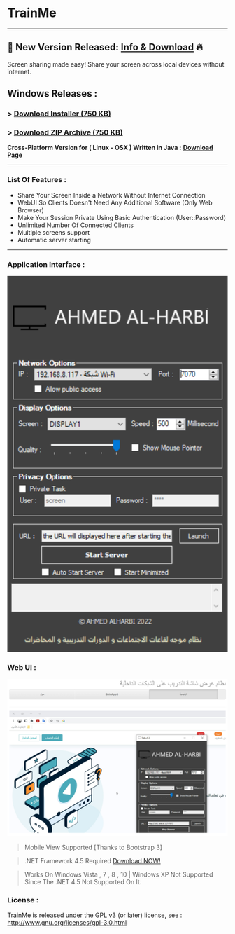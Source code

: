 # TrainMe
------------------------------
## 📢 New Version Released: [Info & Download]([[https://git](https://github.com/ahmedoalharbi/TrainMe/tree/main/TM%20Train%20Me)](https://github.com/ahmedoalharbi/TrainMe)) 🔥
Screen sharing made easy!
Share your screen across local devices without internet.

## Windows Releases :
### > [Download Installer (750 KB)](https://github.com/ahmedoalharbi/Train.Me.V1.2_Installer/archive/refs/heads/main.zip)


### > [Download ZIP Archive (750 KB)](https://github.com/ahmedoalharbi/Train.Me.V1.2_Installer/raw/main/TM-Train-Me-v1.2-Archive.zip)



**Cross-Platform Version for ( Linux - OSX ) Written in Java :** [**Download Page**](https://github.com/ahmedoalharbi/TrainMe)

------------------------------
### List Of Features : 
- Share Your Screen Inside a Network Without Internet Connection
- WebUI So Clients Doesn't Need Any Additional Software (Only Web Browser)
- Make Your Session Private Using Basic Authentication (User::Password)
- Unlimited Number Of Connected Clients
- Multiple screens support
- Automatic server starting

------------------------------

### Application Interface : 
![TrainMe Main Main Window](https://raw.githubusercontent.com/ahmedoalharbi/TrainMe/main/TM.png)

### Web UI :
![TrainMe WebUI](https://raw.githubusercontent.com/ahmedoalharbi/TrainMe/main/TMV.png)


> Mobile View Supported [Thanks to Bootstrap 3]

> .NET Framework 4.5 Required [Download NOW!](http://www.microsoft.com/en-eg/download/details.aspx?id=30653)

> Works On Windows Vista , 7 , 8 , 10 | Windows XP Not Supported Since The .NET 4.5 Not Supported On It.

### License :
TrainMe is released under the GPL v3 (or later) license, see : http://www.gnu.org/licenses/gpl-3.0.html
